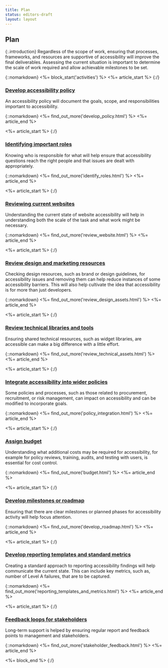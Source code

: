 ```yaml
---
title: Plan
status: editors-draft
layout: layout
---
```


## Plan

{:.introduction}
Regardless of the scope of work, ensuring that processes, frameworks, and resources are supportive of accessibility will improve the final deliverables. Assessing the current situation is important to determine the scale of work required and allow achievable milestones to be set.

{::nomarkdown}
<%= block_start('activities') %>
<%= article_start %>
{:/}

### [Develop accessibility policy](develop_policy.html)

An accessibility policy will document the goals, scope, and responsibilities important to accessibility.

{::nomarkdown}
<%= find_out_more('develop_policy.html') %>
<%= article_end %>

<%= article_start %>
{:/}

### [Identifying important roles](identify_roles.html)

Knowing who is responsible for what will help ensure that accessibility questions reach the right people and that issues are dealt with appropriately.

{::nomarkdown}
<%= find_out_more('identify_roles.html') %>
<%= article_end %>

<%= article_start %>
{:/}

### [Reviewing current websites](review_website.html)

Understanding the current state of website accessibility will help in understanding both the scale of the task and what work might be necessary.

{::nomarkdown}
<%= find_out_more('review_website.html') %>
<%= article_end %>

<%= article_start %>
{:/}

### [Review design and marketing resources](review_design_assets.html)

Checking design resources, such as brand or design guidelines, for accessibility issues and removing them can help reduce instances of some accessibility barriers. This will also help cultivate the idea that accessibility is for more than just developers. 

{::nomarkdown}
<%= find_out_more('review_design_assets.html') %>
<%= article_end %>

<%= article_start %>
{:/}

### [Review technical libraries and tools](review_technical_assets.html)

Ensuring shared technical resources, such as widget libraries, are accessible can make a big difference with a little effort.

{::nomarkdown}
<%= find_out_more('review_technical_assets.html') %>
<%= article_end %>

<%= article_start %>
{:/}

### [Integrate accessibility into wider policies](policy_integration.html)

Some policies and processes, such as those related to procurement, recruitment, or risk management, can impact on accessibility and can be modified to incorporate goals.

{::nomarkdown}
<%= find_out_more('policy_integration.html') %>
<%= article_end %>

<%= article_start %>
{:/}

### [Assign budget](budget.html)

Understanding what additional costs may be required for accessibility, for example for policy reviews, training, audits, and testing with users, is essential for cost control.

{::nomarkdown}
<%= find_out_more('budget.html') %>
<%= article_end %>

<%= article_start %>
{:/}

### [Develop milestones or roadmap](develop_roadmap.html)

Ensuring that there are clear milestones or planned phases for accessibility activity will help focus attention.

{::nomarkdown}
<%= find_out_more('develop_roadmap.html') %>
<%= article_end %>

<%= article_start %>
{:/}

### [Develop reporting templates and standard metrics](reporting_templates_and_metrics.html)

Creating a standard approach to reporting accessibility findings will help communicate the current state. This can include key metrics, such as, number of Level A failures, that are to be captured.

{::nomarkdown}
<%= find_out_more('reporting_templates_and_metrics.html') %>
<%= article_end %>

<%= article_start %>
{:/}

### [Feedback loops for stakeholders](stakeholder_feedback.html)

Long-term support is helped by ensuring regular report and feedback points to management and stakeholders.

{::nomarkdown}
<%= find_out_more('stakeholder_feedback.html') %>
<%= article_end %>

<%= block_end %>
{:/}
